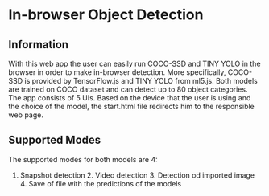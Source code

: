 # In-browser Object Detection


## **Information** ##

With this web app the user can easily run COCO-SSD and TINY YOLO in the browser in order to make in-browser detection. More specifically, COCO-SSD is provided by TensorFlow.js and TINY YOLO from ml5.js. Both models are trained on COCO dataset and can detect up to 80 object categories. The app consists of 5 UIs. Based on the device that the user is using and the choice of the model, the start.html file redirects him to the responsible web page.

## **Supported Modes** ## 
The supported modes for both models are 4:
1. Snapshot detection 2. Video detection 3. Detection od imported image 4. Save of file with the predictions of the models
